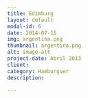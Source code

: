 ```yaml
---
title: Edimburg 
layout: default
modal-id: 6
date: 2014-07-15
img: argentina.png
thumbnail: argentina.png
alt: image-alt
project-date: Abril 2013
client: 
category: Hamburguer
description: 

---
```

